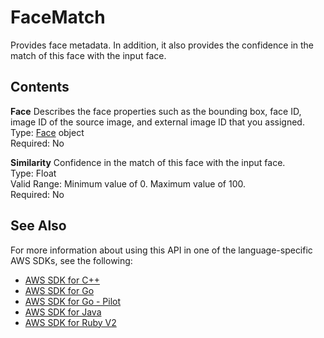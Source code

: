 # FaceMatch<a name="API_FaceMatch"></a>

Provides face metadata\. In addition, it also provides the confidence in the match of this face with the input face\.

## Contents<a name="API_FaceMatch_Contents"></a>

 **Face**   <a name="rekognition-Type-FaceMatch-Face"></a>
Describes the face properties such as the bounding box, face ID, image ID of the source image, and external image ID that you assigned\.  
Type: [Face](API_Face.md) object  
Required: No

 **Similarity**   <a name="rekognition-Type-FaceMatch-Similarity"></a>
Confidence in the match of this face with the input face\.  
Type: Float  
Valid Range: Minimum value of 0\. Maximum value of 100\.  
Required: No

## See Also<a name="API_FaceMatch_SeeAlso"></a>

For more information about using this API in one of the language\-specific AWS SDKs, see the following:
+  [AWS SDK for C\+\+](https://docs.aws.amazon.com/goto/SdkForCpp/rekognition-2016-06-27/FaceMatch) 
+  [AWS SDK for Go](https://docs.aws.amazon.com/goto/SdkForGoV1/rekognition-2016-06-27/FaceMatch) 
+  [AWS SDK for Go \- Pilot](https://docs.aws.amazon.com/goto/SdkForGoPilot/rekognition-2016-06-27/FaceMatch) 
+  [AWS SDK for Java](https://docs.aws.amazon.com/goto/SdkForJava/rekognition-2016-06-27/FaceMatch) 
+  [AWS SDK for Ruby V2](https://docs.aws.amazon.com/goto/SdkForRubyV2/rekognition-2016-06-27/FaceMatch) 